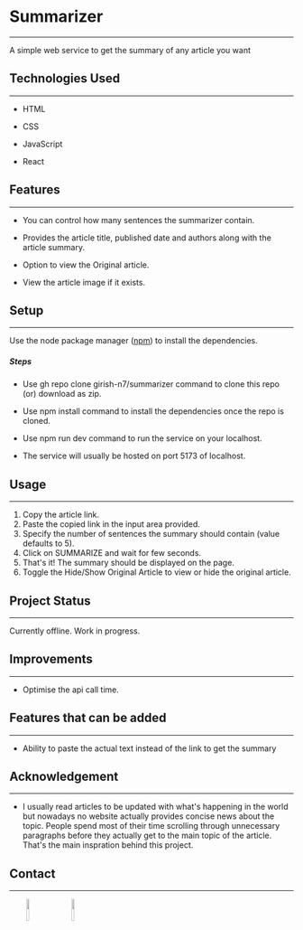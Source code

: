 <h1>Summarizer</h1>
<hr><p>A simple web service to get the summary of any article you want</p><h2>Technologies Used</h2>
<hr><ul>
<li>HTML</li>
</ul><ul>
<li>CSS</li>
</ul><ul>
<li>JavaScript</li>
</ul><ul>
<li>React</li>
</ul><h2>Features</h2>
<hr><ul>
<li>You can control how many sentences the summarizer contain.</li>
</ul><ul>
<li>Provides the article title, published date and authors along with the article summary.</li>
</ul><ul>
<li>Option to view the Original article.</li>
</ul><ul>
<li>View the article image if it exists.</li>
</ul><h2>Setup</h2>
<hr><p>Use the node package manager (<a href="https://www.npmjs.com/">npm</a>) to install the dependencies.</p><h5>Steps</h5><ul>
<li>Use gh repo clone girish-n7/summarizer command to clone this repo (or) download as zip.</li>
</ul><ul>
<li>Use npm install command to install the dependencies once the repo is cloned.</li>
</ul><ul>
<li>Use npm run dev command to run the service on your localhost.</li>
</ul><ul>
<li>The service will usually be hosted on port 5173 of localhost.</li>
</ul><h2>Usage</h2>
<hr><ol>
<li>Copy the article link.</li>
<li>Paste the copied link in the input area provided.</li>
<li>Specify the number of sentences the summary should contain (value defaults to 5).</li>
<li>Click on SUMMARIZE and wait for few seconds.</li>
<li>That's it! The summary should be displayed on the page.</li>
<li>Toggle the Hide/Show Original Article to view or hide the original article.</li>
</ol><h2>Project Status</h2>
<hr><p>Currently offline.
Work in progress.</p><h2>Improvements</h2>
<hr><ul>
<li>Optimise the api call time.</li>
</ul><h2>Features that can be added</h2>
<hr><ul>
<li>Ability to paste the actual text instead of the link to get the summary</li>
</ul><h2>Acknowledgement</h2>
<hr><ul>
<li>I usually read articles to be updated with what's happening in the world but nowadays no website actually provides concise news about the topic. People spend most of their time scrolling through unnecessary paragraphs before they actually get to the main topic of the article.
That's the main inspration behind this project.</li>
</ul><h2>Contact</h2>
<hr><p><span style="margin-right: 30px;"></span><a href="https://www.linkedin.com/in/girish-n-7075ba1a4"><img target="_blank" src="https://cdn.jsdelivr.net/gh/devicons/devicon/icons/linkedin/linkedin-original.svg" style="width: 10%;"></a><span style="margin-right: 30px;"></span><a href="https://github.com/girish-n7"><img target="_blank" src="https://cdn.jsdelivr.net/gh/devicons/devicon/icons/github/github-original.svg" style="width: 10%;"></a></p>
